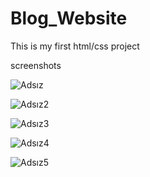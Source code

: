 # Blog_Website
 This is my first html/css project
 
 screenshots
 
![Adsız](https://user-images.githubusercontent.com/107379154/178130251-f0668058-910b-45c5-af48-7ea5912deb4e.jpg)

![Adsız2](https://user-images.githubusercontent.com/107379154/178130254-bf506118-bd92-4126-a0c1-5616437852a4.jpg)

![Adsız3](https://user-images.githubusercontent.com/107379154/178130255-f0c729d6-eb8f-417e-9b4c-e74e19c2779a.jpg)

![Adsız4](https://user-images.githubusercontent.com/107379154/178130256-58b39efa-07c5-4fc6-ba78-135de227c7c9.jpg)

![Adsız5](https://user-images.githubusercontent.com/107379154/178130258-07e76784-8631-4ea0-8f06-4906d36af365.jpg)
